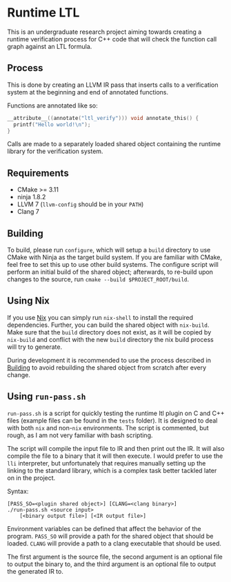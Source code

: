 # Runtime LTL
This is an undergraduate research project aiming towards creating a runtime
verification process for C++ code that will check the function call graph
against an LTL formula.

## Process
This is done by creating an LLVM IR pass that inserts calls to a verification
system at the beginning and end of annotated functions.

Functions are annotated like so:
```c
__attribute__((annotate("ltl_verify"))) void annotate_this() {
  printf("Hello world!\n");
}
```

Calls are made to a separately loaded shared object containing the runtime
library for the verification system.

## Requirements
- CMake >= 3.11
- ninja 1.8.2
- LLVM 7 (`llvm-config` should be in your `PATH`)
- Clang 7

## Building
To build, please run `configure`, which will setup a `build` directory to use
CMake with Ninja as the target build system. If you are familiar with CMake,
feel free to set this up to use other build systems. The configure script will
perform an initial build of the shared object; afterwards, to re-build upon
changes to the source, run `cmake --build $PROJECT_ROOT/build`.

## Using Nix
If you use [Nix](https://nixos.org/nix/) you can simply run `nix-shell` to
install the required dependencies. Further, you can build the shared object
with `nix-build`. Make sure that the `build` directory does not exist, as it
will be copied by `nix-build` and conflict with the new `build` directory the
nix build process will try to generate.

During development it is recommended to use the process described in
[Building](#building) to avoid rebuilding the shared object from scratch after
every change.

## Using `run-pass.sh`
`run-pass.sh` is a script for quickly testing the runtime ltl plugin on C and
C++ files (example files can be found in the `tests` folder). It is designed to
deal with both `nix` and non-`nix` environments. The script is commented, but
rough, as I am not very familiar with bash scripting.

The script will compile the input file to IR and then print out the IR. It will
also compile the file to a binary that it will then execute. I would prefer to
use the `lli` interpreter, but unfortunately that requires manually setting
up the linking to the standard library, which is a complex task better tackled
later on in the project.

Syntax:
```
[PASS_SO=<plugin shared object>] [CLANG=<clang binary>]
./run-pass.sh <source input>
    [<binary output file>] [<IR output file>]
```

Environment variables can be defined that affect the behavior of the program.
`PASS_SO` will provide a path for the shared object that should be loaded.
`CLANG` will provide a path to a clang executable that should be used.

The first argument is the source file, the
second argument is an optional file to output the binary to, and the third
argument is an optional file to output the generated IR to.
